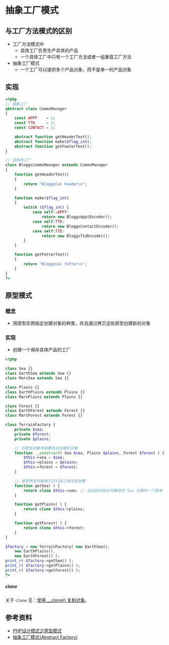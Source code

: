# 抽象工厂模式

## 与工厂方法模式的区别

- 工厂方法模式中
    - 具体工厂负责生产具体的产品
    - 一个具体工厂中只有一个工厂方法或者一组重载工厂方法
- 抽象工厂模式
    - 一个工厂可以提供多个产品对象，而不是单一的产品对象

## 实现

```php
<?php
// 抽象工厂
abstract class CommsManager
{
    const APPT    = 1;
    const TTD     = 2;
    const CONTACT = 3;

    abstract function getHeaderText();
    abstract function make($flag_int);
    abstract function getFooterText();
}

// 具体的工厂
class BloggsCommsManager extends CommsManager
{
    function getHeaderText()
    {
        return "BloggsCal header\n";
    }

    function make($flag_int)
    {
        switch ($flag_int) {
            case self::APPT:
                return new BloggsApptEncoder();
            case self:TTD:
                return new BloggsContactEncoder();
            case self:TTD:
                return new BloggsTtdEncoder();
        }
    }

    function getFotterText()
    {
        return "BloggsCal fotter\n";
    }
}
?>
```

## 原型模式

### 概念

- 用原型实例指定创建对象的种类，并且通过拷贝这些原型创建新的对象

### 实现

- 创建一个保存具体产品的工厂

```php
<?php

class Sea {}
class EarthSea extends Sea {}
class MarsSea extends Sea {}

class Plains {}
class EarthPlains extends Plains {}
class MarsPlains extends Plains {}

class Forest {}
class EarthForest extends Forest {}
class MarsForest extends Forest {}

class TerrainFactory {
    private $sea;
    private $forest;
    private $plains;

    // 将原型对象传给要发动创建的对象
    function __construct( Sea $sea, Plains $plains, Forest $forest ) {
        $this->sea = $sea;
        $this->plains = $plains;
        $this->forest = $forest;
    }

    // 请求原型对象拷贝它们自己来完成创建
    function getSea( ) {
        return clone $this->sea; // 返回在初始化时缓存的 Sea 对象的一个副本
    }

    function getPlains( ) {
        return clone $this->plains;
    }

    function getForest( ) {
        return clone $this->forest;
    }
}

$factory = new TerrainFactory( new EarthSea(),
    new EarthPlains(),
    new EarthForest() );
print_r( $factory->getSea() );
print_r( $factory->getPlains() );
print_r( $factory->getForest() );
?>

```

##### clone

关于 `clone` 见：[使用 __clone() 复制对象](/advanced/clone.md)。

## 参考资料

- [PHP设计模式之原型模式](https://segmentfault.com/a/1190000007531872)
- [抽象工厂模式(Abstract Factory)](https://design-patterns.readthedocs.io/zh_CN/latest/creational_patterns/abstract_factory.html)